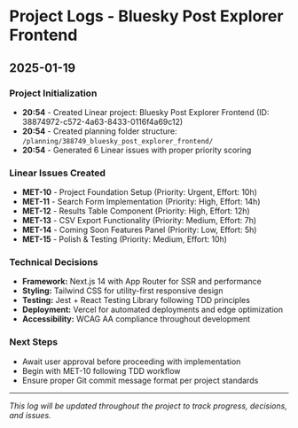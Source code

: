 # Project Logs - Bluesky Post Explorer Frontend

## 2025-01-19

### Project Initialization
- **20:54** - Created Linear project: Bluesky Post Explorer Frontend (ID: 38874972-c572-4a63-8433-0116f4a69c12)
- **20:54** - Created planning folder structure: `/planning/388749_bluesky_post_explorer_frontend/`
- **20:54** - Generated 6 Linear issues with proper priority scoring

### Linear Issues Created
- **MET-10** - Project Foundation Setup (Priority: Urgent, Effort: 10h)
- **MET-11** - Search Form Implementation (Priority: High, Effort: 14h)  
- **MET-12** - Results Table Component (Priority: High, Effort: 12h)
- **MET-13** - CSV Export Functionality (Priority: Medium, Effort: 7h)
- **MET-14** - Coming Soon Features Panel (Priority: Low, Effort: 5h)
- **MET-15** - Polish & Testing (Priority: Medium, Effort: 10h)

### Technical Decisions
- **Framework:** Next.js 14 with App Router for SSR and performance
- **Styling:** Tailwind CSS for utility-first responsive design
- **Testing:** Jest + React Testing Library following TDD principles
- **Deployment:** Vercel for automated deployments and edge optimization
- **Accessibility:** WCAG AA compliance throughout development

### Next Steps
- Await user approval before proceeding with implementation
- Begin with MET-10 following TDD workflow
- Ensure proper Git commit message format per project standards

---

*This log will be updated throughout the project to track progress, decisions, and issues.* 